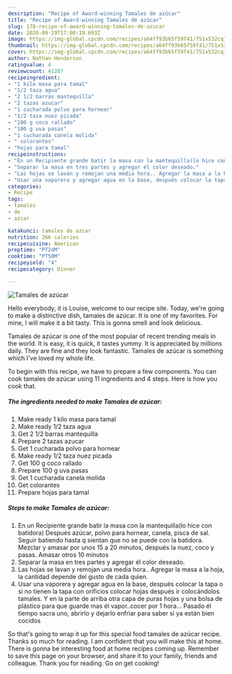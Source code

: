 ```yaml
---
description: "Recipe of Award-winning Tamales de azúcar"
title: "Recipe of Award-winning Tamales de azúcar"
slug: 178-recipe-of-award-winning-tamales-de-azucar
date: 2020-09-29T17:00:19.693Z
image: https://img-global.cpcdn.com/recipes/a64ff93b65f59f41/751x532cq70/tamales-de-azucar-foto-principal.jpg
thumbnail: https://img-global.cpcdn.com/recipes/a64ff93b65f59f41/751x532cq70/tamales-de-azucar-foto-principal.jpg
cover: https://img-global.cpcdn.com/recipes/a64ff93b65f59f41/751x532cq70/tamales-de-azucar-foto-principal.jpg
author: Nathan Henderson
ratingvalue: 4
reviewcount: 41287
recipeingredient:
- "1 kilo masa para tamal"
- "1/2 taza agua"
- "2 1/2 barras mantequilla"
- "2 tazas azucar"
- "1 cucharada polvo para hornear"
- "1/2 taza nuez picada"
- "100 g coco rallado"
- "100 g uva pasas"
- "1 cucharada canela molida"
- " colorantes"
- "hojas para tamal"
recipeinstructions:
- "En un Recipiente grande batir la masa con la mantequilla(lo hice con batidora) Después azúcar, polvo para hornear, canela, pisca de sal. Seguir batiendo hasta q sientan que no se puede con la batidora. Mezclar y amasar por unos 15 a 20 minutos, después la nuez, coco y pasas. Amasar otros 10 minutos"
- "Separar la masa en tres partes y agregar él color deseado."
- "Las hojas se lavan y remojan una media hora.. Agregar la masa a la hoja, la cantidad depende del gusto de cada quien."
- "Usar una vaporera y agregar agua en la base, después colocar la tapa o si no tienen la tapa con orificios colocar hojas después ir colocándolos tamales. Y en la parte de arriba otra capa de puras hojas y una bolsa de plástico para que guarde mas él vapor..cocer por 1 hora... Pasado él tiempo sacra uno, abrirlo y dejarlo enfriar para saber si ya están bien cocidos"
categories:
- Recipe
tags:
- tamales
- de
- azcar

katakunci: tamales de azcar 
nutrition: 266 calories
recipecuisine: American
preptime: "PT24M"
cooktime: "PT50M"
recipeyield: "4"
recipecategory: Dinner

---
```



![Tamales de azúcar](https://img-global.cpcdn.com/recipes/a64ff93b65f59f41/751x532cq70/tamales-de-azucar-foto-principal.jpg)

Hello everybody, it is Louise, welcome to our recipe site. Today, we're going to make a distinctive dish, tamales de azúcar. It is one of my favorites. For mine, I will make it a bit tasty. This is gonna smell and look delicious.



Tamales de azúcar is one of the most popular of recent trending meals in the world. It is easy, it is quick, it tastes yummy. It is appreciated by millions daily. They are fine and they look fantastic. Tamales de azúcar is something which I've loved my whole life.


To begin with this recipe, we have to prepare a few components. You can cook tamales de azúcar using 11 ingredients and 4 steps. Here is how you cook that.

<!--inarticleads1-->

##### The ingredients needed to make Tamales de azúcar:

1. Make ready 1 kilo masa para tamal
1. Make ready 1/2 taza agua
1. Get 2 1/2 barras mantequilla
1. Prepare 2 tazas azucar
1. Get 1 cucharada polvo para hornear
1. Make ready 1/2 taza nuez picada
1. Get 100 g coco rallado
1. Prepare 100 g uva pasas
1. Get 1 cucharada canela molida
1. Get  colorantes
1. Prepare hojas para tamal




<!--inarticleads2-->

##### Steps to make Tamales de azúcar:

1. En un Recipiente grande batir la masa con la mantequilla(lo hice con batidora) Después azúcar, polvo para hornear, canela, pisca de sal. Seguir batiendo hasta q sientan que no se puede con la batidora. Mezclar y amasar por unos 15 a 20 minutos, después la nuez, coco y pasas. Amasar otros 10 minutos
1. Separar la masa en tres partes y agregar él color deseado.
1. Las hojas se lavan y remojan una media hora.. Agregar la masa a la hoja, la cantidad depende del gusto de cada quien.
1. Usar una vaporera y agregar agua en la base, después colocar la tapa o si no tienen la tapa con orificios colocar hojas después ir colocándolos tamales. Y en la parte de arriba otra capa de puras hojas y una bolsa de plástico para que guarde mas él vapor..cocer por 1 hora... Pasado él tiempo sacra uno, abrirlo y dejarlo enfriar para saber si ya están bien cocidos




So that's going to wrap it up for this special food tamales de azúcar recipe. Thanks so much for reading. I am confident that you will make this at home. There is gonna be interesting food at home recipes coming up. Remember to save this page on your browser, and share it to your family, friends and colleague. Thank you for reading. Go on get cooking!
